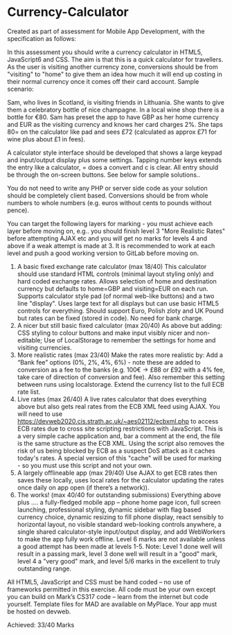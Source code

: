 # Currency-Calculator

Created as part of assessment for Mobile App Development, with the specification as follows:

In this assessment you should write a currency calculator in HTML5, JavaScript6 and CSS. The aim is that this is a quick calculator for travellers. As the user is visiting another currency zone, conversions should be from "visiting" to "home" to give them an idea how much it will end up costing in their normal currency once it comes off their card account.  Sample scenario: 

Sam, who lives in Scotland, is visiting friends in Lithuania. She wants to give them a celebratory bottle of nice champagne. In a local wine shop there is a bottle for €80. Sam has preset the app to have GBP as her home currency and EUR as the visiting currency and knows her card charges 2%. She taps 80= on the calculator like pad and sees £72 (calculated as approx £71 for wine plus about £1 in fees).

A calculator style interface should be developed that shows a large keypad and input/output display plus some settings. Tapping number keys extends the entry like a calculator, = does a convert and c is clear. All entry should be through the on-screen buttons. See below for sample solutions..

You do not need to write any PHP or server side code as your solution should be completely client based. Conversions should be from whole numbers to whole numbers (e.g. euros without cents to pounds without pence).

You can target the following layers for marking - you must achieve each layer before moving on, e.g.. you should finish level 3 "More Realistic Rates" before attempting AJAX etc and you will get no marks for levels 4 and above if a weak attempt is made at 3. It is recommended to work at each level and push a good working version to GitLab before moving on.

1. A basic fixed exchange rate calculator (max 18/40)
This calculator should use standard HTML controls (minimal layout styling only) and hard coded exchange rates. Allows selection of home and destination currency but defaults to home=GBP and visiting=EUR on each run. Supports calculator style pad (of normal web-like buttons) and a two line "display". Uses large text for all displays but can use basic HTML5 controls for everything. Should support Euro, Polish zloty and UK Pound but rates can be fixed (stored in code). No need for bank charge.
2. A nicer but still basic fixed calculator (max 20/40)
As above but adding: 
CSS styling to colour buttons and make input visibly nicer and non-editable;
Use of LocalStorage to remember the settings for home and visiting currencies. 
3. More realistic rates (max 23/40)
Make the rates more realistic by:
Add a “Bank fee” options (0%, 2%, 4%, 6%) - note these are added to conversion as a fee to the banks (e.g. 100€ -> £88 or £92 with a 4% fee, take care of direction of conversion and fee). Also remember this setting between runs using localstorage.
Extend the currency list to the full ECB rate list.
4. Live rates (max 26/40)
A live rates calculator that does everything above but also gets real rates from the ECB XML feed  using AJAX. You will need to use https://devweb2020.cis.strath.ac.uk/~aes02112/ecbxml.php to access ECB rates due to cross site scripting restrictions with JavaScript. This is a very simple cache application and, bar a comment at the end, the file is the same structure as the ECB XML. Using the script also removes the risk of us being blocked by ECB as a suspect DoS attack as it caches today's rates. A special version of this "cache" will be used for marking - so you must use this script and not your own.
5. A largely offlineable app (max 29/40)
Use AJAX to get ECB rates then saves these locally, uses local rates for the calculator updating the rates once daily on app open (if there’s a network)). 
6. The works! (max 40/40 for outstanding submissions)
Everything above plus …. a fully-fledged mobile app – phone home page icon, full screen launching, professional styling, dynamic sidebar with flag based currency choice, dynamic resizing to fill phone display, react sensibly to horizontal layout, no visible standard web-looking controls anywhere, a single shared calculator-style input/output display, and add WebWorkers to make the app fully work offline.
Level 6 marks are not available unless a good attempt has been made at levels 1-5.
Note: Level 1 done well will result in a passing mark, level 3 done well will result in a "good" mark, level 4 a "very good" mark, and level 5/6 marks in the excellent to truly outstanding range. 

All HTML5, JavaScript and CSS must be hand coded – no use of frameworks permitted in this exercise. All code must be your own except you can build on Mark’s CS317 code – learn from the internet but code yourself. Template files for MAD are available on MyPlace. Your app must be hosted on devweb.


Achieved: 33/40 Marks
